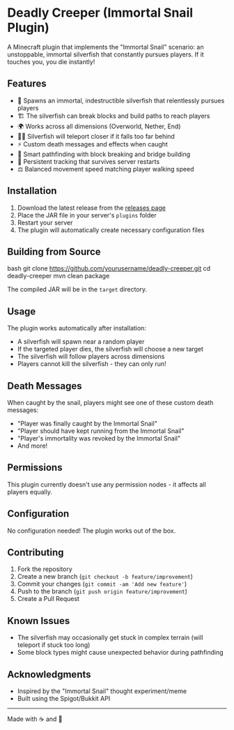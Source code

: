 # Deadly Creeper (Immortal Snail Plugin)

A Minecraft plugin that implements the "Immortal Snail" scenario: an unstoppable, immortal silverfish that constantly pursues players. If it touches you, you die instantly!

## Features

- 🐌 Spawns an immortal, indestructible silverfish that relentlessly pursues players
- 🏗️ The silverfish can break blocks and build paths to reach players
- 🌍 Works across all dimensions (Overworld, Nether, End)
- 🏃‍♂️ Silverfish will teleport closer if it falls too far behind
- ⚡ Custom death messages and effects when caught
- 🔨 Smart pathfinding with block breaking and bridge building
- 🎯 Persistent tracking that survives server restarts
- ⚖️ Balanced movement speed matching player walking speed

## Installation

1. Download the latest release from the [releases page](link-to-releases)
2. Place the JAR file in your server's `plugins` folder
3. Restart your server
4. The plugin will automatically create necessary configuration files

## Building from Source
bash
git clone https://github.com/yourusername/deadly-creeper.git
cd deadly-creeper
mvn clean package

The compiled JAR will be in the `target` directory.

## Usage

The plugin works automatically after installation:
- A silverfish will spawn near a random player
- If the targeted player dies, the silverfish will choose a new target
- The silverfish will follow players across dimensions
- Players cannot kill the silverfish - they can only run!

## Death Messages

When caught by the snail, players might see one of these custom death messages:
- "Player was finally caught by the Immortal Snail"
- "Player should have kept running from the Immortal Snail"
- "Player's immortality was revoked by the Immortal Snail"
- And more!

## Permissions

This plugin currently doesn't use any permission nodes - it affects all players equally.

## Configuration

No configuration needed! The plugin works out of the box.

## Contributing

1. Fork the repository
2. Create a new branch (`git checkout -b feature/improvement`)
3. Commit your changes (`git commit -am 'Add new feature'`)
4. Push to the branch (`git push origin feature/improvement`)
5. Create a Pull Request

## Known Issues

- The silverfish may occasionally get stuck in complex terrain (will teleport if stuck too long)
- Some block types might cause unexpected behavior during pathfinding


## Acknowledgments

- Inspired by the "Immortal Snail" thought experiment/meme
- Built using the Spigot/Bukkit API


---

Made with ☕ and 🐌
